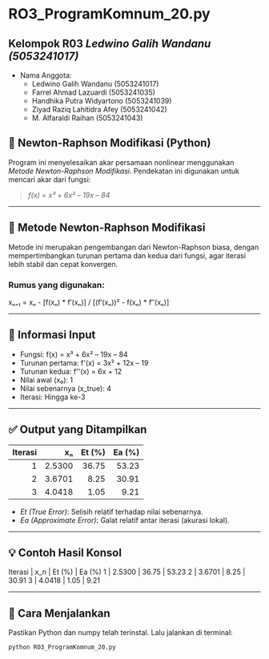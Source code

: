 # RO3_ProgramKomnum_20.py
## Kelompok R03 *Ledwino Galih Wandanu (5053241017)*
- Nama Anggota:
  - Ledwino Galih Wandanu (5053241017)
  - Farrel Ahmad Lazuardi (5053241035)
  - Handhika Putra Widyartono (5053241039)
  - Ziyad Raziq Lahitidra Afey (5053241042)
  - M. Alfaraldi Raihan (5053241043)

## 🧮 Newton-Raphson Modifikasi (Python)

Program ini menyelesaikan akar persamaan nonlinear menggunakan *Metode Newton-Raphson Modifikasi*. Pendekatan ini digunakan untuk mencari akar dari fungsi:

> *f(x) = x³ + 6x² – 19x – 84*

---

## 🧠 Metode Newton-Raphson Modifikasi

Metode ini merupakan pengembangan dari Newton-Raphson biasa, dengan mempertimbangkan turunan pertama dan kedua dari fungsi, agar iterasi lebih stabil dan cepat konvergen.

### Rumus yang digunakan:
xₙ₊₁ = xₙ - [f(xₙ) * f′(xₙ)] / [(f′(xₙ))² - f(xₙ) * f″(xₙ)]

---

## 📌 Informasi Input
- Fungsi: f(x) = x³ + 6x² – 19x – 84
- Turunan pertama: f'(x) = 3x² + 12x – 19
- Turunan kedua: f''(x) = 6x + 12
- Nilai awal (x₀): 1
- Nilai sebenarnya (x_true): 4
- Iterasi: Hingga ke-3

---

## ✅ Output yang Ditampilkan

| Iterasi |   xₙ    |  Et (%)  |  Ea (%)  |
|--------:|--------:|---------:|---------:|
|   1     |  2.5300 |  36.75   |   53.23  |
|   2     |  3.6701 |   8.25   |   30.91  |
|   3     |  4.0418 |   1.05   |    9.21  |

- *Et (True Error)*: Selisih relatif terhadap nilai sebenarnya.
- *Ea (Approximate Error)*: Galat relatif antar iterasi (akurasi lokal).

---

## 💡 Contoh Hasil Konsol

Iterasi | x_n | Et (%) | Ea (%)
1 | 2.5300 | 36.75 | 53.23
2 | 3.6701 | 8.25 | 30.91
3 | 4.0418 | 1.05 | 9.21

---

## 🔧 Cara Menjalankan
Pastikan Python dan numpy telah terinstal. Lalu jalankan di terminal:
```bash
python RO3_ProgramKomnum_20.py 